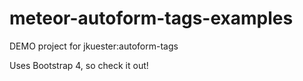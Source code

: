 # meteor-autoform-tags-examples
DEMO project for jkuester:autoform-tags

Uses Bootstrap 4, so check it out!

